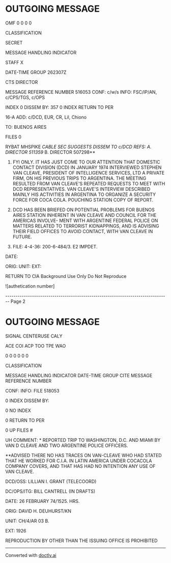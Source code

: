 # OUTGOING MESSAGE

OMF 0 0 0 0

CLASSIFICATION

SECRET

MESSAGE HANDLING INDICATOR

STAFF X

DATE-TIME GROUP
262307Z

CTS DIRECTOR

MESSAGE REFERENCE NUMBER
516053
CONF: c/w/s INFO: FSC/IP/AN, c/CPS/TGS, c/OPS

INDEX 0
DISSEM BY: 357
0 INDEX
RETURN TO PER

16-A ADD: c/DCD, EUR, CR, Lil, Chiono

TO: BUENOS AIRES

FILES 0

RYBAT MHSPIKE *CABLE SEC SUGGESTS
DISSEM TO c/DCD
REFS: A. DIRECTOR 511359*
B. DIRECTOR 507298**

1. FYI ONLY. IT HAS JUST COME TO OUR ATTENTION THAT DOMESTIC
   CONTACT DIVISION (DCD) IN JANUARY 1974 INTERVIEWED STEPHEN VAN CLEAVE,
   PRESIDENT OF INTELLIGENCE SERVICES, LTD A PRIVATE FIRM, ON HIS
   PREVIOUS TRIPS TO ARGENTINA. THE MEETING RESULTED FROM VAN CLEAVE'S
   REPEATED REQUESTS TO MEET WITH DCD REPRESENTATIVES. VAN CLEAVE'S
   INTERVIEW DESCRIBED MAINLY HIS ACTIVITIES IN ARGENTINA TO ORGANIZE A
   SECURITY FORCE FOR COCA COLA. POUCHING STATION COPY OF REPORT.

2. DCD HAS BEEN BRIEFED ON POTENTIAL PROBLEMS FOR BUENOS AIRES
   STATION INHERENT IN VAN CLEAVE AND COUNCIL FOR THE AMERICAS INVOLVE-
   MENT WITH ARGENTINE FEDERAL POLICE ON MATTERS RELATED TO TERRORIST
   KIDNAPPINGS, AND IS ADVISING THEIR FIELD OFFICES TO AVOID CONTACT,
   WITH VAN CLEAVE IN FUTURE.

3. FILE: 4-4-36: 200-6-484/3. E2 IMPDET.

DATE:

ORIG:
UNIT:
EXT:

RETURN TO CIA
Background Use Only
Do Not Reproduce

![authetication number]


-------------------------------------------------------------------------------- Page 2

# OUTGOING MESSAGE

SIGNAL CENTERUSE CALY

ACE COI ACP TOO TPE WAO

0 0 0 0 0 0

CLASSIFICATION

MESSAGE HANDLING INDICATOR DATE-TIME GROUP CITE MESSAGE REFERENCE NUMBER

CONF: INFO: FILE 518053

0 INDEX DISSEM BY:

0 NO INDEX

0 RETURN TO PER

0 UP FILES #

UH COMMENT: * REPORTED TRIP TO WASHINGTON, D.C. AND MIAMI BY VAN D
CLEAVE AND TWO ARGENTINE POLICE OFFICERS.

**ADVISED THERE NO HAS TRACES ON VAN-CLEAVE WHO HAD
STATED THAT HE WORKED FOR C.I.A. IN LATIN AMERICA
UNDER COCACOLA COMPANY COVERS, AND THAT HAS HAD NO
INTENTION ANY USE OF VAN CLEAVE.

DCD/OSS: LILLIAN I. GRANT (TELECOORD)

DC/OPS/ITG: BILL CANTRELL (IN DRAFTS)

DATE: 26 FEBRUARY 74/1525. HRS.

ORIG: DAVID H. DEUHURST/KN

UNIT: CH/4/AR 03 B.

EXT: 1926

REPRODUCTION BY OTHER THAN THE ISSUING OFFICE IS PROHIBITED


---
Converted with [doctly.ai](https://doctly.ai)